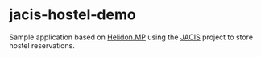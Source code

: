 # jacis-hostel-demo
Sample application based on [Helidon.MP](https://helidon.io/docs/latest/#/mp/introduction/01_introduction) using the [JACIS](https://github.com/JanWiemer/jacis/wiki) project to store hostel reservations.
